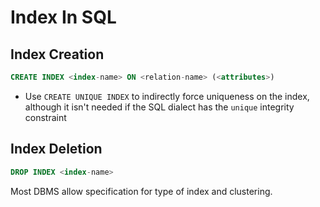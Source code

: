 # Index In SQL
## Index Creation
```SQL
CREATE INDEX <index-name> ON <relation-name> (<attributes>)
```

* Use `CREATE UNIQUE INDEX` to indirectly force uniqueness on the index, although it isn't needed if the SQL dialect has the `unique` integrity constraint

## Index Deletion
```SQL
DROP INDEX <index-name>
```

Most DBMS allow specification for type of index and clustering.